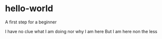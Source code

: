 # hello-world
A first step for a beginner

I have no clue what I am doing nor why I am here
But I am here non the less
